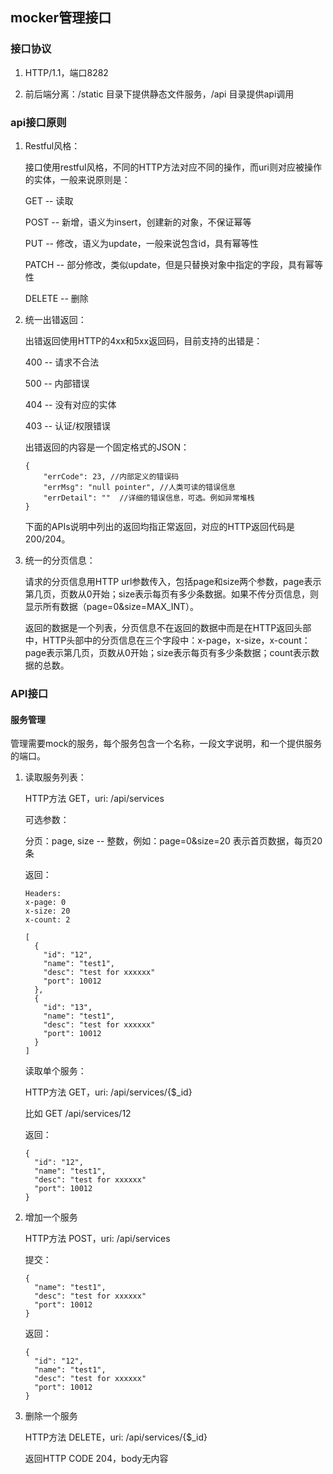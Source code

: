## mocker管理接口 ##

### 接口协议 ###

1. HTTP/1.1，端口8282

2. 前后端分离：/static 目录下提供静态文件服务，/api 目录提供api调用

### api接口原则 ###

1. Restful风格：

    接口使用restful风格，不同的HTTP方法对应不同的操作，而uri则对应被操作的实体，一般来说原则是：

    GET -- 读取

    POST -- 新增，语义为insert，创建新的对象，不保证幂等

    PUT -- 修改，语义为update，一般来说包含id，具有幂等性

    PATCH -- 部分修改，类似update，但是只替换对象中指定的字段，具有幂等性

    DELETE -- 删除

2. 统一出错返回：

    出错返回使用HTTP的4xx和5xx返回码，目前支持的出错是：

    400 -- 请求不合法

    500 -- 内部错误

    404 -- 没有对应的实体

    403 -- 认证/权限错误

    出错返回的内容是一个固定格式的JSON：
    ```
    {
        "errCode": 23, //内部定义的错误码
        "errMsg": "null pointer", //人类可读的错误信息
        "errDetail": ""  //详细的错误信息，可选。例如异常堆栈
    }
    ```

    下面的APIs说明中列出的返回均指正常返回，对应的HTTP返回代码是200/204。

3. 统一的分页信息：

    请求的分页信息用HTTP url参数传入，包括page和size两个参数，page表示第几页，页数从0开始；size表示每页有多少条数据。如果不传分页信息，则显示所有数据（page=0&size=MAX_INT）。

    返回的数据是一个列表，分页信息不在返回的数据中而是在HTTP返回头部中，HTTP头部中的分页信息在三个字段中：x-page，x-size，x-count：page表示第几页，页数从0开始；size表示每页有多少条数据；count表示数据的总数。

### API接口 ###

#### 服务管理 ####

管理需要mock的服务，每个服务包含一个名称，一段文字说明，和一个提供服务的端口。

1. 读取服务列表：

    HTTP方法 GET，uri: /api/services

    可选参数：
    
    分页：page, size -- 整数，例如：page=0&size=20 表示首页数据，每页20条
            
    返回：
    ````
    Headers:
    x-page: 0
    x-size: 20
    x-count: 2
    
    [
      {
        "id": "12",
        "name": "test1",
        "desc": "test for xxxxxx"
        "port": 10012
      },
      {
        "id": "13",
        "name": "test1",
        "desc": "test for xxxxxx"
        "port": 10012
      }
    ]
    ````

    读取单个服务：
   
    HTTP方法 GET，uri: /api/services/{$_id}

    比如 GET /api/services/12
   
    返回：
    ```
    {
      "id": "12",
      "name": "test1",
      "desc": "test for xxxxxx"
      "port": 10012
    }

2. 增加一个服务

    HTTP方法 POST，uri: /api/services
   
    提交：
    ```
    {
      "name": "test1",
      "desc": "test for xxxxxx"
      "port": 10012
    }
    ```
   
    返回：
    ```
    {
      "id": "12",
      "name": "test1",
      "desc": "test for xxxxxx"
      "port": 10012
    }
    ```

3. 删除一个服务

   HTTP方法 DELETE，uri: /api/services/{$_id}
   
   返回HTTP CODE 204，body无内容

